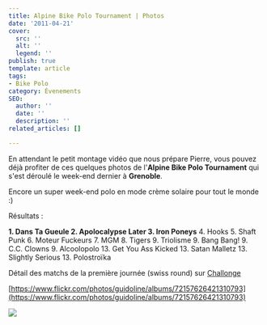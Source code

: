 ```yaml
---
title: Alpine Bike Polo Tournament | Photos
date: '2011-04-21'
cover:
  src: ''
  alt: ''
  legend: ''
publish: true
template: article
tags:
- Bike Polo
category: Évenements
SEO:
  author: ''
  date: ''
  description: ''
related_articles: []

---
```

En attendant le petit montage vidéo que nous prépare Pierre, vous pouvez déjà profiter de ces quelques photos de l'**Alpine Bike Polo Tournament** qui s'est déroulé le week-end dernier à **Grenoble**.

Encore un super week-end polo en mode crème solaire pour tout le monde :)

Résultats :

**1. Dans Ta Gueule 2. Apolocalypse Later 3. Iron Poneys** 4. Hooks 5. Shaft Punk 6. Moteur Fuckeurs 7. MGM 8. Tigers 9. Triolisme 9. Bang Bang! 9. C.C. Clowns 9. Alcoolopolo 13. Get You Ass Kicked 13. Satan Malletz 13. Slightly Serious 13. Polostroïka

Détail des matchs de la première journée (swiss round) sur [Challonge](http://challonge.com/alpinebikepolo)

[https://www.flickr.com/photos/guidoline/albums/72157626421310793](https://www.flickr.com/photos/guidoline/albums/72157626421310793)

![](/uploads/DSC_1653-1024x678.jpg)